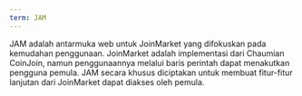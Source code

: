 ```yaml
---
term: JAM
---
```


JAM adalah antarmuka web untuk JoinMarket yang difokuskan pada kemudahan penggunaan. JoinMarket adalah implementasi dari Chaumian CoinJoin, namun penggunaannya melalui baris perintah dapat menakutkan pengguna pemula. JAM secara khusus diciptakan untuk membuat fitur-fitur lanjutan dari JoinMarket dapat diakses oleh pemula.